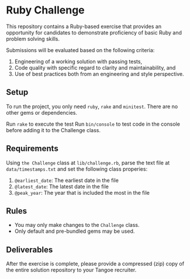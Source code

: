 # Ruby Challenge
This repository contains a Ruby-based exercise that provides an opportunity for
candidates to demonstrate proficiency of basic Ruby and problem solving skills.

Submissions will be evaluated based on the following criteria:
1. Engineering of a working solution with passing tests,
1. Code quality with specific regard to clarity and maintainability, and
1. Use of best practices both from an engineering and style perspective.

## Setup 
To run the project, you only need `ruby`, `rake` and `minitest`. There are no other gems or dependencies.

Run `rake` to execute the test
Run `bin/console` to test code in the console before adding it to the Challenge class.

## Requirements
Using `the Challenge` class at `lib/challenge.rb`, parse the text file at `data/timestamps.txt` and set the following class properies:
1. `@earliest_date`: The earliest date in the file
1. `@latest_date`: The latest date in the file
1. `@peak_year`: The year that is included the most in the file

## Rules
* You may only make changes to the `Challenge` class.
* Only default and pre-bundled gems may be used.

## Deliverables
After the exercise is complete, please provide a compressed (zip) copy of the
entire solution repository to your Tangoe recruiter.
